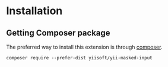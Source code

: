 Installation
============

## Getting Composer package

The preferred way to install this extension is through [composer](http://getcomposer.org/download/).

```
composer require --prefer-dist yiisoft/yii-masked-input
```
